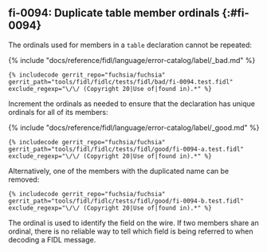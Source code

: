 ## fi-0094: Duplicate table member ordinals {:#fi-0094}

The ordinals used for members in a `table` declaration cannot be repeated:

{% include "docs/reference/fidl/language/error-catalog/label/_bad.md" %}

```fidl
{% includecode gerrit_repo="fuchsia/fuchsia" gerrit_path="tools/fidl/fidlc/tests/fidl/bad/fi-0094.test.fidl" exclude_regexp="\/\/ (Copyright 20|Use of|found in).*" %}
```

Increment the ordinals as needed to ensure that the declaration has unique
ordinals for all of its members:

{% include "docs/reference/fidl/language/error-catalog/label/_good.md" %}

```fidl
{% includecode gerrit_repo="fuchsia/fuchsia" gerrit_path="tools/fidl/fidlc/tests/fidl/good/fi-0094-a.test.fidl" exclude_regexp="\/\/ (Copyright 20|Use of|found in).*" %}
```

Alternatively, one of the members with the duplicated name can be removed:

```fidl
{% includecode gerrit_repo="fuchsia/fuchsia" gerrit_path="tools/fidl/fidlc/tests/fidl/good/fi-0094-b.test.fidl" exclude_regexp="\/\/ (Copyright 20|Use of|found in).*" %}
```

The ordinal is used to identify the field on the wire. If two members share an
ordinal, there is no reliable way to tell which field is being referred to when
decoding a FIDL message.
